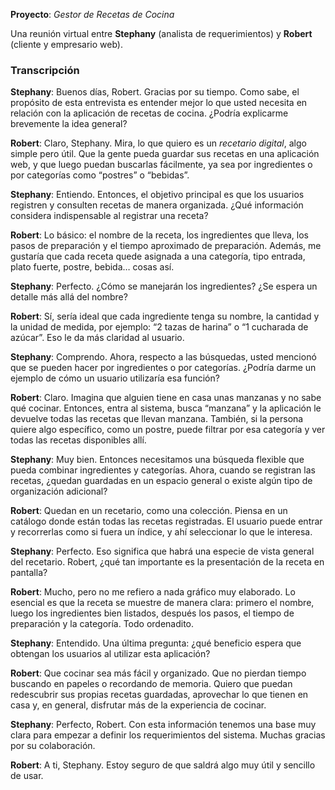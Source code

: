 **Proyecto**: *Gestor de Recetas de Cocina*

Una reunión virtual entre **Stephany** (analista de requerimientos) y **Robert** (cliente y empresario web).

### Transcripción

**Stephany**: Buenos días, Robert. Gracias por su tiempo. Como sabe, el propósito de esta entrevista es entender mejor lo que usted necesita en relación con la aplicación de recetas de cocina. ¿Podría explicarme brevemente la idea general?

**Robert**: Claro, Stephany. Mira, lo que quiero es un *recetario digital*, algo simple pero útil. Que la gente pueda guardar sus recetas en una aplicación web, y que luego puedan buscarlas fácilmente, ya sea por ingredientes o por categorías como “postres” o “bebidas”.

**Stephany**: Entiendo. Entonces, el objetivo principal es que los usuarios registren y consulten recetas de manera organizada. ¿Qué información considera indispensable al registrar una receta?

**Robert**: Lo básico: el nombre de la receta, los ingredientes que lleva, los pasos de preparación y el tiempo aproximado de preparación. Además, me gustaría que cada receta quede asignada a una categoría, tipo entrada, plato fuerte, postre, bebida… cosas así.

**Stephany**: Perfecto. ¿Cómo se manejarán los ingredientes? ¿Se espera un detalle más allá del nombre?

**Robert**: Sí, sería ideal que cada ingrediente tenga su nombre, la cantidad y la unidad de medida, por ejemplo: “2 tazas de harina” o “1 cucharada de azúcar”. Eso le da más claridad al usuario.

**Stephany**: Comprendo. Ahora, respecto a las búsquedas, usted mencionó que se pueden hacer por ingredientes o por categorías. ¿Podría darme un ejemplo de cómo un usuario utilizaría esa función?

**Robert**: Claro. Imagina que alguien tiene en casa unas manzanas y no sabe qué cocinar. Entonces, entra al sistema, busca “manzana” y la aplicación le devuelve todas las recetas que llevan manzana. También, si la persona quiere algo específico, como un postre, puede filtrar por esa categoría y ver todas las recetas disponibles allí.

**Stephany**: Muy bien. Entonces necesitamos una búsqueda flexible que pueda combinar ingredientes y categorías. Ahora, cuando se registran las recetas, ¿quedan guardadas en un espacio general o existe algún tipo de organización adicional?

**Robert**: Quedan en un recetario, como una colección. Piensa en un catálogo donde están todas las recetas registradas. El usuario puede entrar y recorrerlas como si fuera un índice, y ahí seleccionar lo que le interesa.

**Stephany**: Perfecto. Eso significa que habrá una especie de vista general del recetario. Robert, ¿qué tan importante es la presentación de la receta en pantalla?

**Robert**: Mucho, pero no me refiero a nada gráfico muy elaborado. Lo esencial es que la receta se muestre de manera clara: primero el nombre, luego los ingredientes bien listados, después los pasos, el tiempo de preparación y la categoría. Todo ordenadito.

**Stephany**: Entendido. Una última pregunta: ¿qué beneficio espera que obtengan los usuarios al utilizar esta aplicación?

**Robert**: Que cocinar sea más fácil y organizado. Que no pierdan tiempo buscando en papeles o recordando de memoria. Quiero que puedan redescubrir sus propias recetas guardadas, aprovechar lo que tienen en casa y, en general, disfrutar más de la experiencia de cocinar.

**Stephany**: Perfecto, Robert. Con esta información tenemos una base muy clara para empezar a definir los requerimientos del sistema. Muchas gracias por su colaboración.

**Robert**: A ti, Stephany. Estoy seguro de que saldrá algo muy útil y sencillo de usar.

